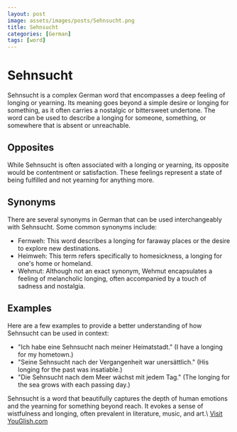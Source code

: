 ```yaml
---
layout: post
image: assets/images/posts/Sehnsucht.png
title: Sehnsucht
categories: [German]
tags: [word]
---
```


# Sehnsucht

Sehnsucht is a complex German word that encompasses a deep feeling of longing or yearning. Its meaning goes beyond a simple desire or longing for something, as it often carries a nostalgic or bittersweet undertone. The word can be used to describe a longing for someone, something, or somewhere that is absent or unreachable. 

## Opposites

While Sehnsucht is often associated with a longing or yearning, its opposite would be contentment or satisfaction. These feelings represent a state of being fulfilled and not yearning for anything more.

## Synonyms

There are several synonyms in German that can be used interchangeably with Sehnsucht. Some common synonyms include:

- Fernweh: This word describes a longing for faraway places or the desire to explore new destinations.
- Heimweh: This term refers specifically to homesickness, a longing for one's home or homeland.
- Wehmut: Although not an exact synonym, Wehmut encapsulates a feeling of melancholic longing, often accompanied by a touch of sadness and nostalgia.

## Examples

Here are a few examples to provide a better understanding of how Sehnsucht can be used in context:

- "Ich habe eine Sehnsucht nach meiner Heimatstadt." (I have a longing for my hometown.)
- "Seine Sehnsucht nach der Vergangenheit war unersättlich." (His longing for the past was insatiable.)
- "Die Sehnsucht nach dem Meer wächst mit jedem Tag." (The longing for the sea grows with each passing day.)

Sehnsucht is a word that beautifully captures the depth of human emotions and the yearning for something beyond reach. It evokes a sense of wistfulness and longing, often prevalent in literature, music, and art.\ <a id="yg-widget-0" class="youglish-widget" data-query="Sehnsucht" data-lang="german" data-components="8412" data-auto-start="0" data-bkg-color="theme_light" data-title="How%20to%20pronounce%20Sehnsucht%20in%20German"  rel="nofollow" href="https://youglish.com">Visit YouGlish.com</a><script async src="https://youglish.com/public/emb/widget.js" charset="utf-8"></script>